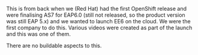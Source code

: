 This is from back when we (Red Hat) had the first OpenShift release and were finalising AS7 for EAP6.0 (still not released, so the product version was still EAP 5.x) and we wanted to launch EE6 on the cloud. We were the first company to do this. Various videos were created as part of the launch and this was one of them.

There are no buildable aspects to this.
